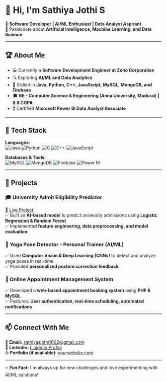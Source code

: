 # 👋 Hi, I'm Sathiya Jothi S

🚀 **Software Developer | AI/ML Enthusiast | Data Analyst Aspirant**  
🔹 Passionate about **Artificial Intelligence, Machine Learning, and Data Science**  

---

## 🏆 About Me  

- 💻 Currently a **Software Development Engineer at Zoho Corporation**  
- 🔍 Exploring **AI/ML and Data Analytics**  
- 🎯 Skilled in **Java, Python, C++, JavaScript, MySQL, MongoDB, and Firebase**  
- 🎓 **BE - Computer Science & Engineering (Anna University, Madurai) | 8.8 CGPA**  
- 🎖 Certified **Microsoft Power BI Data Analyst Associate**  

---

## 🔨 Tech Stack  

**Languages:**  
![Java](https://img.shields.io/badge/Java-ED8B00?style=for-the-badge&logo=java&logoColor=white)  ![Python](https://img.shields.io/badge/Python-3776AB?style=for-the-badge&logo=python&logoColor=white)  ![C](https://img.shields.io/badge/C-00599C?style=for-the-badge&logo=c&logoColor=white)  ![C++](https://img.shields.io/badge/C++-00599C?style=for-the-badge&logo=c%2B%2B&logoColor=white)  ![JavaScript](https://img.shields.io/badge/JavaScript-F7DF1E?style=for-the-badge&logo=javascript&logoColor=black)  

**Databases & Tools:**  
![MySQL](https://img.shields.io/badge/MySQL-4479A1?style=for-the-badge&logo=mysql&logoColor=white)  ![MongoDB](https://img.shields.io/badge/MongoDB-47A248?style=for-the-badge&logo=mongodb&logoColor=white)  ![Firebase](https://img.shields.io/badge/Firebase-FFCA28?style=for-the-badge&logo=firebase&logoColor=black)  ![Power BI](https://img.shields.io/badge/Power%20BI-F2C811?style=for-the-badge&logo=powerbi&logoColor=black)  

---

## 🚀 Projects  

### 🎓 **University Admit Eligibility Predictor**  
🔗 [Live Project](https://university-admit-predictor-as9h.onrender.com/)  
✅ Built an **AI-based model** to predict university admissions using **Logistic Regression & Random Forest**  
✅ Implemented **feature engineering, data preprocessing, and model evaluation**  

### 🧘 **Yoga Pose Detector - Personal Trainer (AI/ML)**  
✅ Used **Computer Vision & Deep Learning (CNNs)** to detect and analyze yoga poses in real-time  
✅ Provided **personalized posture correction feedback**  

### 📅 **Online Appointment Management System**  
✅ Developed a **web-based appointment booking system** using **PHP & MySQL**  
✅ Features: **User authentication, real-time scheduling, automated notifications**  

---

## 📫 Connect With Me  

📧 **Email:** [sathiyasjothi1002@gmail.com](mailto:sathiyasjothi1002@gmail.com)  
💼 **LinkedIn:** [LinkedIn Profile](https://www.linkedin.com/in/yourprofile)  
🌐 **Portfolio (if available):** [yourwebsite.com](https://satyasjyoti.netlify.app/)  

---

⭐ **Fun Fact:** I'm always up for new challenges and love experimenting with AI/ML solutions!  

